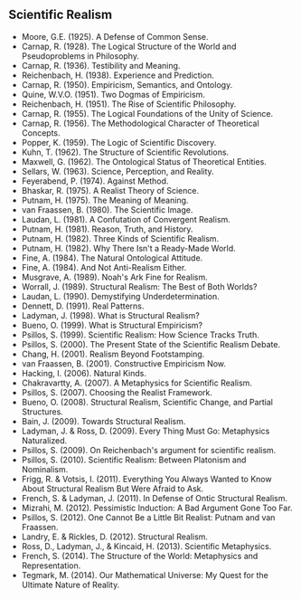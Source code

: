 

Scientific Realism
--------------------------------------------------------------------------------

-   Moore, G.E. (1925). A Defense of Common Sense.
-   Carnap, R. (1928). The Logical Structure of the World and Pseudoproblems in Philosophy.
-   Carnap, R. (1936). Testibility and Meaning.
-   Reichenbach, H. (1938). Experience and Prediction.
-   Carnap, R. (1950). Empiricism, Semantics, and Ontology.
-   Quine, W.V.O. (1951). Two Dogmas of Empiricism.
-   Reichenbach, H. (1951). The Rise of Scientific Philosophy.
-   Carnap, R. (1955). The Logical Foundations of the Unity of Science.
-   Carnap, R. (1956). The Methodological Character of Theoretical Concepts.
-   Popper, K. (1959). The Logic of Scientific Discovery.
-   Kuhn, T. (1962). The Structure of Scientific Revolutions.
-   Maxwell, G. (1962). The Ontological Status of Theoretical Entities.
-   Sellars, W. (1963). Science, Perception, and Reality.
-   Feyerabend, P. (1974). Against Method.
-   Bhaskar, R. (1975). A Realist Theory of Science.
-   Putnam, H. (1975). The Meaning of Meaning.
-   van Fraassen, B. (1980). The Scientific Image.
-   Laudan, L. (1981). A Confutation of Convergent Realism.
-   Putnam, H. (1981). Reason, Truth, and History.
-   Putnam, H. (1982).  Three Kinds of Scientific Realism.
-   Putnam, H. (1982).  Why There Isn't a Ready-Made World.
-   Fine, A. (1984).  The Natural Ontological Attitude.
-   Fine, A. (1984).  And Not Anti-Realism Either.
-   Musgrave, A. (1989).  Noah's Ark Fine for Realism.
-   Worrall, J. (1989).  Structural Realism: The Best of Both Worlds?
-   Laudan, L. (1990).  Demystifying Underdetermination.
-   Dennett, D. (1991).  Real Patterns.
-   Ladyman, J. (1998).  What is Structural Realism?
-   Bueno, O. (1999).  What is Structural Empiricism?
-   Psillos, S. (1999).  Scientific Realism: How Science Tracks Truth.
-   Psillos, S. (2000).  The Present State of the Scientific Realism Debate.
-   Chang, H. (2001).  Realism Beyond Footstamping.
-   van Fraassen, B. (2001).  Constructive Empiricism Now.
-   Hacking, I. (2006).  Natural Kinds.
-   Chakravartty, A. (2007). A Metaphysics for Scientific Realism.
-   Psillos, S. (2007).  Choosing the Realist Framework.
-   Bueno, O. (2008).  Structural Realism, Scientific Change, and Partial Structures.
-   Bain, J. (2009).  Towards Structural Realism.
-   Ladyman, J. & Ross, D. (2009).  Every Thing Must Go: Metaphysics Naturalized.
-   Psillos, S. (2009). On Reichenbach's argument for scientific realism.
-   Psillos, S. (2010).  Scientific Realism: Between Platonism and Nominalism.
-   Frigg, R. & Votsis, I. (2011).  Everything You Always Wanted to Know About Structural Realism But Were Afraid to Ask.
-   French, S. & Ladyman, J. (2011).  In Defense of Ontic Structural Realism.
-   Mizrahi, M. (2012). Pessimistic Induction: A Bad Argument Gone Too Far.
-   Psillos, S. (2012). One Cannot Be a Little Bit Realist: Putnam and van Fraassen.
-   Landry, E. & Rickles, D. (2012). Structural Realism.
-   Ross, D., Ladyman, J., & Kincaid, H. (2013). Scientific Metaphysics.
-   French, S. (2014). The Structure of the World: Metaphysics and Representation.
-   Tegmark, M. (2014). Our Mathematical Universe: My Quest for the Ultimate Nature of Reality.



